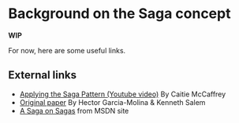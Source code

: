 # Background on the Saga concept

**WIP**

For now, here are some useful links.

## External links

- [Applying the Saga Pattern (Youtube video)](https://www.youtube.com/watch?v=xDuwrtwYHu8) By Caitie McCaffrey
- [Original paper](http://www.cs.cornell.edu/andru/cs711/2002fa/reading/sagas.pdf) By Hector Garcia-Molina & Kenneth Salem
- [A Saga on Sagas](https://msdn.microsoft.com/en-us/library/jj591569.aspx) from MSDN site
